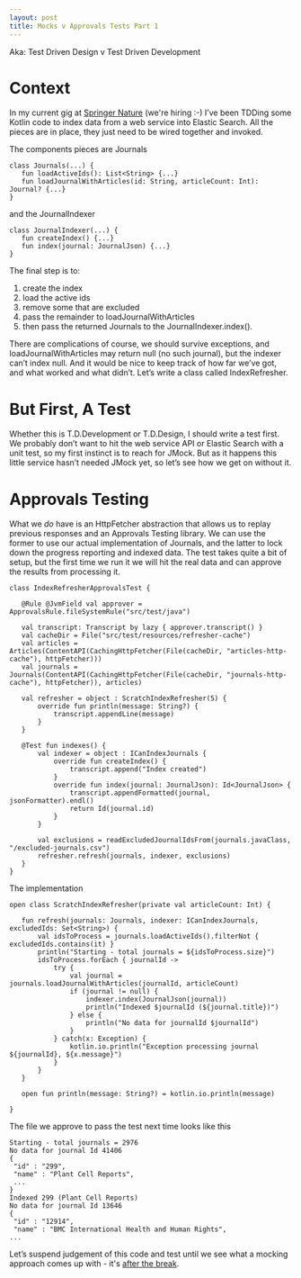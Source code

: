 ```yaml
---
layout: post
title: Mocks v Approvals Tests Part 1
---
```


Aka: Test Driven Design v Test Driven Development

# Context

In my current gig at [Springer Nature](http://springernature.com) (we're hiring :-) I’ve been TDDing some Kotlin code to index data from a web service into Elastic Search. All the pieces are in place, they just need to be wired together and invoked.

The components pieces are Journals

```
class Journals(...) {
   fun loadActiveIds(): List<String> {...}
   fun loadJournalWithArticles(id: String, articleCount: Int): Journal? {...}
}
```

and the JournalIndexer

```
class JournalIndexer(...) {
   fun createIndex() {...}
   fun index(journal: JournalJson) {...}
}
```

The final step is to:

1. create the index
2. load the active ids
3. remove some that are excluded
4. pass the remainder to loadJournalWithArticles
5. then pass the returned Journals to the JournalIndexer.index().

There are complications of course, we should survive exceptions, and loadJournalWithArticles may return null (no such journal), but the indexer can’t index null. And it would be nice to keep track of how far we’ve got, and what worked and what didn’t. Let’s write a class called IndexRefresher.

# But First, A Test

Whether this is T.D.Development or T.D.Design, I should write a test first. We probably don’t want to hit the web service API or Elastic Search with a unit test, so my first instinct is to reach for JMock. But as it happens this little service hasn’t needed JMock yet, so let’s see how we get on without it.

# Approvals Testing

What we *do* have is an HttpFetcher abstraction that allows us to replay previous responses and an Approvals Testing library. We can use the former to use our actual implementation of Journals, and the latter to lock down the progress reporting and indexed data. The test takes quite a bit of setup, but the first time we run it we will hit the real data and can approve the results from processing it.

```
class IndexRefresherApprovalsTest {

   @Rule @JvmField val approver = ApprovalsRule.fileSystemRule("src/test/java")

   val transcript: Transcript by lazy { approver.transcript() }
   val cacheDir = File("src/test/resources/refresher-cache")
   val articles = Articles(ContentAPI(CachingHttpFetcher(File(cacheDir, "articles-http-cache"), httpFetcher)))
   val journals = Journals(ContentAPI(CachingHttpFetcher(File(cacheDir, "journals-http-cache"), httpFetcher)), articles)

   val refresher = object : ScratchIndexRefresher(5) {
       override fun println(message: String?) {
           transcript.appendLine(message)
       }
   }

   @Test fun indexes() {
       val indexer = object : ICanIndexJournals {
           override fun createIndex() {
               transcript.append("Index created")
           }
           override fun index(journal: JournalJson): Id<JournalJson> {
               transcript.appendFormatted(journal, jsonFormatter).endl()
               return Id(journal.id)
           }
       }

       val exclusions = readExcludedJournalIdsFrom(journals.javaClass, "/excluded-journals.csv")
       refresher.refresh(journals, indexer, exclusions)
   }
}
```

The implementation

```
open class ScratchIndexRefresher(private val articleCount: Int) {

   fun refresh(journals: Journals, indexer: ICanIndexJournals, excludedIds: Set<String>) {
       val idsToProcess = journals.loadActiveIds().filterNot { excludedIds.contains(it) }
       println("Starting - total journals = ${idsToProcess.size}")
       idsToProcess.forEach { journalId ->
           try {
               val journal = journals.loadJournalWithArticles(journalId, articleCount)
               if (journal != null) {
                   indexer.index(JournalJson(journal))
                   println("Indexed $journalId (${journal.title})")
               } else {
                   println("No data for journalId $journalId")
               }
           } catch(x: Exception) {
               kotlin.io.println("Exception processing journal ${journalId}, ${x.message}")
           }
       }
   }

   open fun println(message: String?) = kotlin.io.println(message)

}
```

The file we approve to pass the test next time looks like this

```
Starting - total journals = 2976
No data for journal Id 41406
{
 "id" : "299",
 "name" : "Plant Cell Reports",
 ...
}
Indexed 299 (Plant Cell Reports)
No data for journal Id 13646
{
 "id" : "12914",
 "name" : "BMC International Health and Human Rights",
...
```

Let’s suspend judgement of this code and test until we see what a mocking approach comes up with - it's [after the break](/2016/04/23/mocks-v-approvals-tests-part2/).
